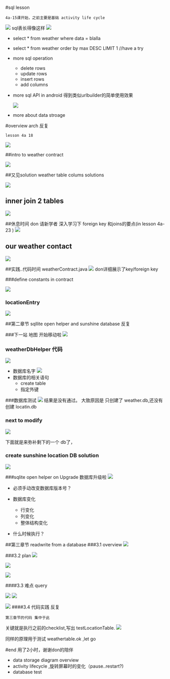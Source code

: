 #sql lesson
```
4a-15课开始，之前主要是基础 activity life cycle
```
![](sql_overview.jpg)
sql表长得像这样
![](4a_15_sql_tbl.jpg)

- select * from weather where data = blalla
- select * from weather order by max DESC LIMIT 1 //have a try

- more sql operation
	- delete rows
	- update rows
	- insert rows
	- add columns

- more sql API in android
  得到类似urlbuilder的简单使用效果
  
  ![](4a_17_sql.jpg)
- more about data stroage

#overview arch 反复
```
lesson 4a 18
```
![](4a_18_overview.jpg)

##intro to weather contract

![](4a_19_weather_contact.jpg)

##又见solution weather table colums solutions

![](04_21_weather_sql_tbl.jpg)

## inner join 2 tables
![](4a_22_iner_Join.jpg)

##休息时间
don 请新学者 深入学习下 foreign key 和joins的要点(in lesson 4a-23 )
![](3a_24_foreign_key.jpg)

## our weather contact
![](4a_25_contract.jpg)

##实践..代码时间  weatherContract.java
![](4a_25_codes.jpg)
don详细展示了key/foreign key

###define constants in contract

![](4a_26_todo_addConstant.jpg)

### locationEntry
![](4a_27_anotherEntry_locationEntry.jpg)

##第二章节 sqllite open helper and sunshine database 反复

###下一站 地图 开始移动啦
![](4a_28_target_sqlHelper.jpg)
### weatherDbHelper 代码
![](4a_28_weatherDbhelper_1.jpg)
- 数据库名字
![](4a_28_weatherDbhelper_onCreate.jpg)
- 数据库的相关语句
	- create table
	- 指定外键

###数据库测试
![](4a_28_make_use_test_case_find_not_create_tbl.jpg)
结果是没有通过。
大致原因是 只创建了 weather.db,还没有创建 locatin.db
### next to modify
![](4a_29_fix.jpg)

下面就是来弥补剩下的一个 db了，
### create sunshine location DB solution
![](4a_30_code_location_db.jpg)

###sqlite open helper on Upgrade 
数据库升级啦
![](4a_31_onUPgrade.jpg)
- 必须手动改变数据库版本号？
- 数据库变化
	- 行变化
	- 列变化
	- 整体结构变化
	
- 什么时候执行？

##第三章节  readwrite from a database
###3.1 overview
![](4a_3a_rw_test.jpg)

###3.2 plan
![](4a_32_testdb_plan.jpg)


![](3_32_get.jpg)

![](3_32_insertdb.jpg)

####3.3 难点 query

![](3_32_query_template.jpg)
![](3_32_query_eg.jpg)

![](3_33_db_checklist.jpg)
####3.4 代码实践 反复 
```
第三章节的代码 集中于此
```
关键就是执行之前的checklist,写出 testLocationTable.
![](4a_34_testDb_final.jpg)

同样的原理用于测试 weathertable.ok ,let go


#end
用了2小时，谢谢don的陪伴
- data storage diagram overview
- activity lifecycle ,旋转屏幕时的变化（pause..restart?)
- database test




